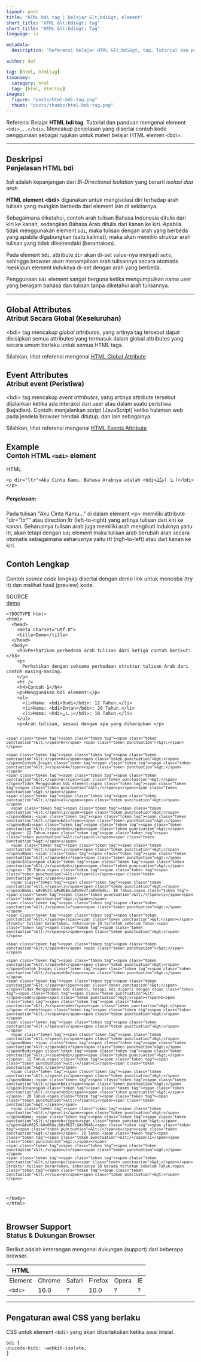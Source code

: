 ```yaml
---
layout: post
title: "HTML bdi tag | belajar &lt;bdi&gt; element"
short_title: "HTML &lt;bdi&gt; tag"
short_title: "HTML &lt;bdi&gt; Tag"
language: id

metadata:
  description: "Referensi belajar HTML &lt;bdi&gt; tag. Tutorial dan panduan mengenai element &lt;bdi&gt;..&lt;/bdi&gt;, penjelasan dengan contoh kode penggunaan sebagai referensi belajar HTML &lt;bdi&gt;"

author: dul

tag: [html, htmltag]
taxonomy:
  category: html
  tag: [html, htmltag]
images:
  figure: "posts/html-bdi-tag.png"
  thumb: "posts/thumbs/html-bdi-tag.png"
---
```

<p class="text-muted">
    Referensi Belajar <strong>HTML bdi tag</strong>. Tutorial dan panduan mengenai element <code>&lt;bdi&gt;...&lt;/bdi&gt;</code>. Mencakup penjelasan yang disertai contoh kode penggunaan sebagai rujukan untuk materi belajar HTML <span lang="id">elemen</span> &lt;bdi&gt;.
</p>
<hr class="uk-article-divider">

<h2 class="title-sub bd-danger bd-left bd-left-only">Deskripsi <br>
    <small>Penjelasan HTML <span class="highlight">bdi</span></small>
</h2>
<p>
  <em>bdi</em> adalah kepanjangan dari <em>Bi-Directional Isolation</em> yang berarti <em>isolasi dua arah</em>.
</p>
<p><strong>HTML element &lt;bdi&gt;</strong> digunakan untuk mengisolasi diri terhadap arah tulisan yang mungkin berbeda dari element lain di sekitarnya. </p>
<p>Sebagaimana diketahui, contoh arah tulisan Bahasa Indonesia ditulis dari kiri ke kanan, sedangkan Bahasa Arab ditulis dari kanan ke kiri. Apabila tidak menggunakan element <code>bdi</code>, maka tulisan dengan arah yang berbeda yang apabila digabungkan (satu kalimat), maka akan memiliki struktur arah tulisan yang tidak dikehendaki (berantakan).
</p>
<p>Pada element <code>bdi</code>, attribute <code>dir</code> akan di-set value-nya menjadi <code>auto</code>, sehingga browser akan menampilkan arah tulisannya secara otomatis meskipun element induknya di-set dengan arah yang berbeda.</p>
<p>Penggunaan <code>bdi</code> element sangat berguna ketika mengumpulkan nama user yang beragam bahasa dan tulisan tanpa diketahui arah tulisannya.</p>


<hr class="uk-article-divider">
<!-- Global Attributes -->
<section id="global-attribute">
  <h2 class="title-sub bd-danger bd-left bd-left-only">Global Attributes <br>
    <small>Atribut Secara Global (Keseluruhan)</small>
  </h2>
    <div class="">
        <p>&lt;bdi&gt; tag mencakup <em>global attributes</em>, yang artinya tag tersebut dapat disisipkan semua attributes yang termasuk dalam global attributes yang secara umum berlaku untuk semua HTML tags.</p>
        <div class="footer-callout info">
          <p>Silahkan, lihat referensi mengenai <a href="https://www.apacara.com/tutorial/html/html-global-attribute.html">HTML Global Attribute</a></p>
        </div>
    </div>
</section>

<!-- Event Attributes -->
<section>
  <h2 class="title-sub bd-danger bd-left bd-left-only">Event Attributes <br>
    <small>Atribut event  (Peristiwa)</small>
  </h2>
    <div class="dul-callout dul-callout-warning">
        <p>&lt;bdi&gt; tag mencakup <em>event attributes</em>, yang artinya attribute tersebut dijalankan ketika ada interaksi dari user atau dalam suatu peristiwa (kejadian). Contoh: menjalankan script (JavaScript) ketika halaman web pada jendela browser hendak ditutup, dan lain sebagainya.</p>
        <div class="footer-callout warning">
          <p>Silahkan, lihat referensi mengenai <a href="https://www.apacara.com/tutorial/html/html-event-attribute.html">HTML Events Attribute</a></p>
        </div>
    </div>
</section>

<!-- Example -->
<section id="example">
  <h2 class="title-sub bd-danger bd-left bd-left-only">Example<br>
    <small>Contoh HTML <code>&lt;bdi&gt;</code> element</small>
  </h2>
  <div class="dul-block">
<!-- example HTML code -->
<div class="icard">
<div class="icard-heading clearfix co-wh bg-pi2">
<div class="icard-bar">
  <div class="icard-bar-left pull-left">
    <i class="fa fa-html5" aria-hidden="true"></i>
    <span>HTML</span>
  </div>
  
</div>
</div>
<div class="icard-body icode itheme">
<pre class="prettyprint linenums line-numbers highlight language-markup"><code data-language="html" class="html inline language-markup"><span class="token tag"><span class="token tag"><span class="token punctuation">&lt;</span>p</span> <span class="token attr-name">dir</span><span class="token attr-value"><span class="token punctuation">=</span><span class="token punctuation">"</span>ltr<span class="token punctuation">"</span></span><span class="token punctuation">&gt;</span></span>Aku Cinta Kamu, Bahasa Arabnya adalah <span class="token tag"><span class="token tag"><span class="token punctuation">&lt;</span>bdi</span><span class="token punctuation">&gt;</span></span>&#x0623;&#x064e;&#x0646;&#x0627;&#x064e; &#x0623;&#x064f;&#x062d;&#x0650;&#x0628;&#x0651;&#x064f;&#x0643;&#x0652;<span class="token tag"><span class="token tag"><span class="token punctuation">&lt;/</span>bdi</span><span class="token punctuation">&gt;</span></span> <span class="token tag"><span class="token tag"><span class="token punctuation">&lt;/</span>p</span><span class="token punctuation">&gt;</span></span><span aria-hidden="true" class="line-numbers-rows"><span></span></span></code>
</pre>
</div>
</div>
  <h5>Penjelasan:</h5>
  <p>Pada tulisan "Aku Cinta Kamu..." di dalam element &lt;p&gt; memiliki attribute "dir="ltr"" atau direction ltr (left-to-right) yang artinya tulisan dari kiri ke kanan. Seharusnya tulisan arab juga memiliki arah mengikuti induknya yaitu ltr, akan tetapi dengan <code>bdi</code> element maka tulisan arab berubah arah secara otomatis sebagaimana seharusnya yaitu rtl (righ-to-left) atau dari kanan ke kiri.</p>
  </div>

</section>
<h2 class="title-sub bd-danger bd-left bd-left-only">Contoh Lengkap
</h2>
<p>Contoh <em>source code</em> lengkap disertai dengan demo link untuk mencoba (try it) dan melihat hasil (preview) kode.</p>
<div class="icard">
  <div class="icard-heading clearfix co-wh bg-pi2">
    <div class="icard-bar">
      <div class="icard-bar-left pull-left">
        <i class="fa fa-html5" aria-hidden="true"></i>
        <span>SOURCE</span>
      </div>
      <div class="icard-bar-right pull-right">
        <a href="https://www.apacara.com/example/html/tag/bdi.html" target="_blank"><span>demo</span><i class="fa fa-external-link" role="button"></i></a>
      </div>
    </div>
  </div>
  <div class="icard-body icode itheme bg-gr3">
<pre class="prettyprint highlight max-height language-markup"><code data-language="html" class="inline  language-markup"><span class="token doctype">&lt;!DOCTYPE html&gt;</span>
<span class="token tag"><span class="token tag"><span class="token punctuation">&lt;</span>html</span><span class="token punctuation">&gt;</span></span>
  <span class="token tag"><span class="token tag"><span class="token punctuation">&lt;</span>head</span><span class="token punctuation">&gt;</span></span>
    <span class="token tag"><span class="token tag"><span class="token punctuation">&lt;</span>meta</span> <span class="token attr-name">charset</span><span class="token attr-value"><span class="token punctuation">=</span><span class="token punctuation">"</span>utf-8<span class="token punctuation">"</span></span><span class="token punctuation">&gt;</span></span>
    <span class="token tag"><span class="token tag"><span class="token punctuation">&lt;</span>title</span><span class="token punctuation">&gt;</span></span>Demo<span class="token tag"><span class="token tag"><span class="token punctuation">&lt;/</span>title</span><span class="token punctuation">&gt;</span></span>
  <span class="token tag"><span class="token tag"><span class="token punctuation">&lt;/</span>head</span><span class="token punctuation">&gt;</span></span>
  <span class="token tag"><span class="token tag"><span class="token punctuation">&lt;</span>body</span><span class="token punctuation">&gt;</span></span>
    <span class="token tag"><span class="token tag"><span class="token punctuation">&lt;</span>h3</span><span class="token punctuation">&gt;</span></span>Perhatikan perbedaan arah tulisan dari ketiga contoh berikut:<span class="token tag"><span class="token tag"><span class="token punctuation">&lt;/</span>h3</span><span class="token punctuation">&gt;</span></span>
    <span class="token tag"><span class="token tag"><span class="token punctuation">&lt;</span>p</span><span class="token punctuation">&gt;</span></span>
      Perhatikan dengan seksama perbedaan struktur tulisan Arab dari contoh masing-masing.
    <span class="token tag"><span class="token tag"><span class="token punctuation">&lt;/</span>p</span><span class="token punctuation">&gt;</span></span>
    <span class="token tag"><span class="token tag"><span class="token punctuation">&lt;</span>hr</span> <span class="token punctuation">/&gt;</span></span>
    <span class="token tag"><span class="token tag"><span class="token punctuation">&lt;</span>h4</span><span class="token punctuation">&gt;</span></span>Contoh 1<span class="token tag"><span class="token tag"><span class="token punctuation">&lt;/</span>h4</span><span class="token punctuation">&gt;</span></span>
    <span class="token tag"><span class="token tag"><span class="token punctuation">&lt;</span>p</span><span class="token punctuation">&gt;</span></span>Menggunakan bdi element:<span class="token tag"><span class="token tag"><span class="token punctuation">&lt;/</span>p</span><span class="token punctuation">&gt;</span></span>
    <span class="token tag"><span class="token tag"><span class="token punctuation">&lt;</span>ul</span><span class="token punctuation">&gt;</span></span>
      <span class="token tag"><span class="token tag"><span class="token punctuation">&lt;</span>li</span><span class="token punctuation">&gt;</span></span>Nama: <span class="token tag"><span class="token tag"><span class="token punctuation">&lt;</span>bdi</span><span class="token punctuation">&gt;</span></span>Budi<span class="token tag"><span class="token tag"><span class="token punctuation">&lt;/</span>bdi</span><span class="token punctuation">&gt;</span></span>: 12 Tahun.<span class="token tag"><span class="token tag"><span class="token punctuation">&lt;/</span>li</span><span class="token punctuation">&gt;</span></span>
      <span class="token tag"><span class="token tag"><span class="token punctuation">&lt;</span>li</span><span class="token punctuation">&gt;</span></span>Nama: <span class="token tag"><span class="token tag"><span class="token punctuation">&lt;</span>bdi</span><span class="token punctuation">&gt;</span></span>Intan<span class="token tag"><span class="token tag"><span class="token punctuation">&lt;/</span>bdi</span><span class="token punctuation">&gt;</span></span>: 20 Tahun.<span class="token tag"><span class="token tag"><span class="token punctuation">&lt;/</span>li</span><span class="token punctuation">&gt;</span></span>
      <span class="token tag"><span class="token tag"><span class="token punctuation">&lt;</span>li</span><span class="token punctuation">&gt;</span></span>Nama: <span class="token tag"><span class="token tag"><span class="token punctuation">&lt;</span>bdi</span><span class="token punctuation">&gt;</span></span>&#x0625;&#x064a;&#x0627;&#x0646;<span class="token tag"><span class="token tag"><span class="token punctuation">&lt;/</span>bdi</span><span class="token punctuation">&gt;</span></span>: 18 Tahun.<span class="token tag"><span class="token tag"><span class="token punctuation">&lt;/</span>li</span><span class="token punctuation">&gt;</span></span>
    <span class="token tag"><span class="token tag"><span class="token punctuation">&lt;/</span>ul</span><span class="token punctuation">&gt;</span></span>
    <span class="token tag"><span class="token tag"><span class="token punctuation">&lt;</span>p</span><span class="token punctuation">&gt;</span></span>Arah tulisan, sesuai dengan apa yang diharapkan <span class="token tag"><span class="token tag"><span class="token punctuation">&lt;/</span>p</span><span class="token punctuation">&gt;</span></span>

    <span class="token tag"><span class="token tag"><span class="token punctuation">&lt;</span>hr</span> <span class="token punctuation">/&gt;</span></span>

    <span class="token tag"><span class="token tag"><span class="token punctuation">&lt;</span>h4</span><span class="token punctuation">&gt;</span></span>Contoh 2<span class="token tag"><span class="token tag"><span class="token punctuation">&lt;/</span>h4</span><span class="token punctuation">&gt;</span></span>
    <span class="token tag"><span class="token tag"><span class="token punctuation">&lt;</span>p</span><span class="token punctuation">&gt;</span></span>Tidak Menggunakan bdi element:<span class="token tag"><span class="token tag"><span class="token punctuation">&lt;/</span>p</span><span class="token punctuation">&gt;</span></span>
    <span class="token tag"><span class="token tag"><span class="token punctuation">&lt;</span>ul</span><span class="token punctuation">&gt;</span></span>
      <span class="token tag"><span class="token tag"><span class="token punctuation">&lt;</span>li</span><span class="token punctuation">&gt;</span></span>Nama: <span class="token tag"><span class="token tag"><span class="token punctuation">&lt;</span>bdi</span><span class="token punctuation">&gt;</span></span>Budi<span class="token tag"><span class="token tag"><span class="token punctuation">&lt;/</span>bdi</span><span class="token punctuation">&gt;</span></span>: 12 Tahun.<span class="token tag"><span class="token tag"><span class="token punctuation">&lt;/</span>li</span><span class="token punctuation">&gt;</span></span>
      <span class="token tag"><span class="token tag"><span class="token punctuation">&lt;</span>li</span><span class="token punctuation">&gt;</span></span>Nama: <span class="token tag"><span class="token tag"><span class="token punctuation">&lt;</span>bdi</span><span class="token punctuation">&gt;</span></span>Intan<span class="token tag"><span class="token tag"><span class="token punctuation">&lt;/</span>bdi</span><span class="token punctuation">&gt;</span></span>: 20 Tahun.<span class="token tag"><span class="token tag"><span class="token punctuation">&lt;/</span>li</span><span class="token punctuation">&gt;</span></span>
      <span class="token tag"><span class="token tag"><span class="token punctuation">&lt;</span>li</span><span class="token punctuation">&gt;</span></span>Nama: &#x0625;&#x064a;&#x0627;&#x0646;: 18 Tahun.<span class="token tag"><span class="token tag"><span class="token punctuation">&lt;/</span>li</span><span class="token punctuation">&gt;</span></span>
    <span class="token tag"><span class="token tag"><span class="token punctuation">&lt;/</span>ul</span><span class="token punctuation">&gt;</span></span>
    <span class="token tag"><span class="token tag"><span class="token punctuation">&lt;</span>p</span><span class="token punctuation">&gt;</span></span> Struktur tulisan berantakan, seharusnya 18 terletak sebelum Tahun.<span class="token tag"><span class="token tag"><span class="token punctuation">&lt;/</span>p</span><span class="token punctuation">&gt;</span></span>

    <span class="token tag"><span class="token tag"><span class="token punctuation">&lt;</span>hr</span> <span class="token punctuation">/&gt;</span></span>

    <span class="token tag"><span class="token tag"><span class="token punctuation">&lt;</span>h4</span><span class="token punctuation">&gt;</span></span>Contoh 3<span class="token tag"><span class="token tag"><span class="token punctuation">&lt;/</span>h4</span><span class="token punctuation">&gt;</span></span>
    <span class="token tag"><span class="token tag"><span class="token punctuation">&lt;</span>p</span><span class="token punctuation">&gt;</span></span>Tidak Menggunakan bdi element, tetapi bdi diganti dengan <span class="token tag"><span class="token tag"><span class="token punctuation">&lt;</span>code</span><span class="token punctuation">&gt;</span></span>b<span class="token tag"><span class="token tag"><span class="token punctuation">&lt;/</span>code</span><span class="token punctuation">&gt;</span></span> element<span class="token tag"><span class="token tag"><span class="token punctuation">&lt;/</span>p</span><span class="token punctuation">&gt;</span></span>
    <span class="token tag"><span class="token tag"><span class="token punctuation">&lt;</span>ul</span><span class="token punctuation">&gt;</span></span>
      <span class="token tag"><span class="token tag"><span class="token punctuation">&lt;</span>li</span><span class="token punctuation">&gt;</span></span>Nama: <span class="token tag"><span class="token tag"><span class="token punctuation">&lt;</span>bdi</span><span class="token punctuation">&gt;</span></span>Budi<span class="token tag"><span class="token tag"><span class="token punctuation">&lt;/</span>bdi</span><span class="token punctuation">&gt;</span></span>: 12 Tahun.<span class="token tag"><span class="token tag"><span class="token punctuation">&lt;/</span>li</span><span class="token punctuation">&gt;</span></span>
      <span class="token tag"><span class="token tag"><span class="token punctuation">&lt;</span>li</span><span class="token punctuation">&gt;</span></span>Nama: <span class="token tag"><span class="token tag"><span class="token punctuation">&lt;</span>bdi</span><span class="token punctuation">&gt;</span></span>Intan<span class="token tag"><span class="token tag"><span class="token punctuation">&lt;/</span>bdi</span><span class="token punctuation">&gt;</span></span>: 20 Tahun.<span class="token tag"><span class="token tag"><span class="token punctuation">&lt;/</span>li</span><span class="token punctuation">&gt;</span></span>
      <span class="token tag"><span class="token tag"><span class="token punctuation">&lt;</span>li</span><span class="token punctuation">&gt;</span></span>Nama: <span class="token tag"><span class="token tag"><span class="token punctuation">&lt;</span>b</span><span class="token punctuation">&gt;</span></span>&#x0625;&#x064a;&#x0627;&#x0646;<span class="token tag"><span class="token tag"><span class="token punctuation">&lt;/</span>b</span><span class="token punctuation">&gt;</span></span>: 18 Tahun.<span class="token tag"><span class="token tag"><span class="token punctuation">&lt;/</span>li</span><span class="token punctuation">&gt;</span></span>
    <span class="token tag"><span class="token tag"><span class="token punctuation">&lt;/</span>ul</span><span class="token punctuation">&gt;</span></span>
    <span class="token tag"><span class="token tag"><span class="token punctuation">&lt;</span>p</span><span class="token punctuation">&gt;</span></span> Struktur tulisan berantakan, seharusnya 18 berada terletak sebelum Tahun.<span class="token tag"><span class="token tag"><span class="token punctuation">&lt;/</span>p</span><span class="token punctuation">&gt;</span></span>

  <span class="token tag"><span class="token tag"><span class="token punctuation">&lt;/</span>body</span><span class="token punctuation">&gt;</span></span>
<span class="token tag"><span class="token tag"><span class="token punctuation">&lt;/</span>html</span><span class="token punctuation">&gt;</span></span></code>
</pre>
  </div>
</div>
<!-- Article Aside -->
<!-- Browser Support -->
<aside id="browser">
<h2 class="title-sub bd-danger bd-left bd-left-only">Browser Support <br>
  <small>Status &amp; Dukungan Browser </small>
</h2>
<p>Berikut adalah keterangan mengenai dukungan (support) dari beberapa browser.</p>
<div class="table-responsive uk-overflow-container">
  <table class="table uk-table uk-text-nowrap full-width">
    <thead>
      <tr>
        <th>HTML</th>
        <th title="Chrome"><i class="fa fa-chrome fa fa-lg"></i></th>
        <th title="Safari"><i class="fa fa-safari fa fa-lg"></i></th>
        <th title="Firefox"><i class="fa fa-firefox fa fa-lg"></i></th>
        <th title="Opera"><i class="fa fa-opera fa fa-lg"></i></th>
        <th title="Internet Explorer"><i class="fa fa-internet-explorer fa fa-lg"></i></th>
      </tr>
    </thead>
    <tbody>
      <tr>
        <td>Element</td>
        <td>Chrome</td>
        <td>Safari</td>
        <td>Firefox</td>
        <td>Opera</td>
        <td>IE</td>
      </tr>
      <tr>
        <td><code>&lt;bdi&gt;</code></td>
      <td class="success">16.0</td>
      <td class="danger">?</td>
      <td class="success">10.0</td>
      <td class="danger">?</td>
      <td class="danger">?</td>
      </tr>
    </tbody>
  </table>
</div>

<hr class="uk-article-divider">
<!-- Default CSS -->
<div class="dul-block">
  <h2 class="title-sub bd-danger bd-left bd-left-only">Pengaturan awal CSS yang berlaku&nbsp;</h2>
  <p>CSS untuk element <code>&lt;bdi&gt;</code> yang akan diberlakukan ketika awal inisial.</p>
  <div class="icode itheme css">
    <pre class="prettyprint highlight language-css"><code data-language="css" class=" inline language-css"><span class="token selector">bdi</span> <span class="token punctuation">{</span>
<span class="token property">unicode-bidi</span><span class="token punctuation">:</span> -webkit-isolate<span class="token punctuation">;</span>
<span class="token punctuation">}</span></code></pre>
</div>
</div>
</aside>